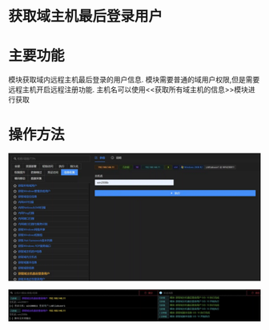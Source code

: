 # 获取域主机最后登录用户

# 主要功能
模块获取域内远程主机最后登录的用户信息. 模块需要普通的域用户权限,但是需要远程主机开启远程注册功能. 主机名可以使用<<获取所有域主机的信息>>模块进行获取

# 操作方法
![1625195180952-569190c4-7baf-4cf5-867b-a40473986415.webp](./img/KTp1cqT3K2tVfMl5/1625195180952-569190c4-7baf-4cf5-867b-a40473986415-383049.webp)

![1625195236381-a1c4a0ca-1bd5-4fd1-81ee-dabe2259920f.webp](./img/KTp1cqT3K2tVfMl5/1625195236381-a1c4a0ca-1bd5-4fd1-81ee-dabe2259920f-928000.webp)


